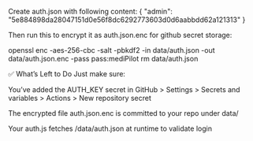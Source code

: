 Create auth.json with following content:
{
  "admin": "5e884898da28047151d0e56f8dc6292773603d0d6aabbdd62a121313"
}

Then run this to encrypt it as auth.json.enc for github secret storage:

openssl enc -aes-256-cbc -salt -pbkdf2 -in data/auth.json -out data/auth.json.enc -pass pass:mediPilot
rm data/auth.json

✅ What’s Left to Do
Just make sure:

You’ve added the AUTH_KEY secret in GitHub > Settings > Secrets and variables > Actions > New repository secret

The encrypted file auth.json.enc is committed to your repo under data/

Your auth.js fetches /data/auth.json at runtime to validate login

